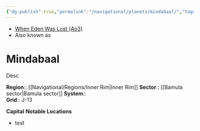 ```yaml
---
{"dg-publish":true,"permalink":"/navigational/planets/mindabaal/","tags":["map","planet","innerrim","bamula","unfinished"],"noteIcon":"saber1"}
---
```


- [When Eden Was Lost (Ao3)](https://archiveofourown.org/works/19334440/chapters/45992584)
- Also known as 
# Mindabaal
Desc

**Region**::  [[Navigational/Regions/Inner Rim\|Inner Rim]]
**Sector**::  [[Bamula sector\|Bamula sector]]
**System**::  
**Grid**::  J-13

**Capital**
**Notable Locations**
- test
